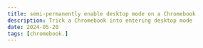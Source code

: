```yaml
---
title: semi-permanently enable desktop mode on a Chromebook
description: Trick a Chromebook into entering desktop mode
date: 2024-05-20
tags: [chromebook.]
---
```

<!--stackedit_data:
eyJoaXN0b3J5IjpbLTQwNzM4NTYxOF19
-->